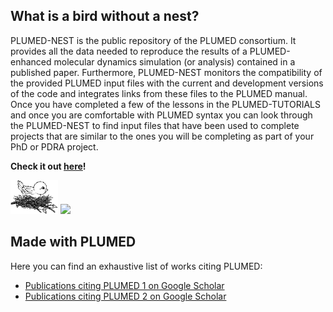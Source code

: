 What is a bird without a nest?
-----------------------------

PLUMED-NEST is the public repository of the PLUMED consortium. It provides all the data needed to reproduce the results of a PLUMED-enhanced molecular dynamics simulation (or analysis) contained in a published paper. Furthermore, PLUMED-NEST monitors the compatibility of the provided PLUMED input files with the current and development versions of the code and integrates links from these files to the PLUMED manual.  Once you have completed a few of the lessons in the PLUMED-TUTORIALS and once you are comfortable with PLUMED syntax you can look through the PLUMED-NEST to find input files that have been used to complete projects that are similar to the ones you will be completing as part of your PhD or PDRA project. 

**Check it out [here](http://www.plumed-nest.org)!**

<a class="site-title" href="http://www.plumed-nest.org"><img width="15%" src="nest.png"></a>
<a class="site-title" href="http://www.plumed.org"><img width="20%" src="pigeon.png"></a>

Made with PLUMED
-----------------------------

Here you can find an exhaustive list of works citing PLUMED:

* [Publications citing PLUMED 1 on Google Scholar](http://goo.gl/iASDth)
* [Publications citing PLUMED 2 on Google Scholar](http://goo.gl/Sn4Mn9)
